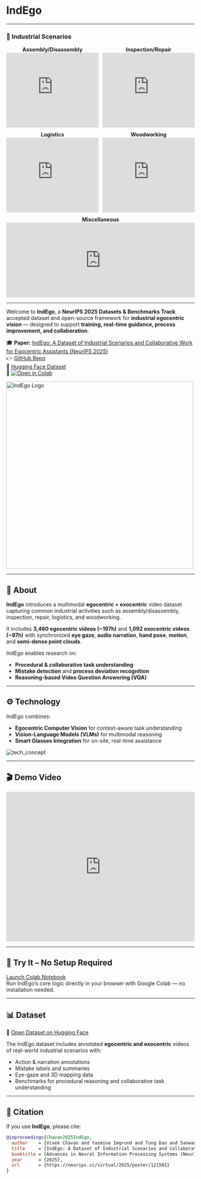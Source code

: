 # IndEgo

---

<h3>🎥 Industrial Scenarios</h3>

<div style="display: flex; flex-wrap: wrap; justify-content: space-between; gap: 10px;">

  <div style="flex: 1; min-width: 220px; text-align: center;">
    <strong>Assembly/Disassembly</strong><br/>
    <iframe width="100%" height="200" 
      src="https://www.youtube.com/embed/xvs_uFhwrvs?autoplay=1&mute=1&loop=1&playlist=xvs_uFhwrvs" 
      title="Assembly Disassembly" frameborder="0" allow="autoplay; encrypted-media" allowfullscreen></iframe>
  </div>

  <div style="flex: 1; min-width: 220px; text-align: center;">
    <strong>Inspection/Repair</strong><br/>
    <iframe width="100%" height="200" 
      src="https://www.youtube.com/embed/yVn7pm8EPig?autoplay=1&mute=1&loop=1&playlist=yVn7pm8EPig" 
      title="Inspection Repair" frameborder="0" allow="autoplay; encrypted-media" allowfullscreen></iframe>
  </div>

  <div style="flex: 1; min-width: 220px; text-align: center;">
    <strong>Logistics</strong><br/>
    <iframe width="100%" height="200" 
      src="https://www.youtube.com/embed/Euxye9HInk4?autoplay=1&mute=1&loop=1&playlist=Euxye9HInk4" 
      title="Logistics" frameborder="0" allow="autoplay; encrypted-media" allowfullscreen></iframe>
  </div>

  <div style="flex: 1; min-width: 220px; text-align: center;">
    <strong>Woodworking</strong><br/>
    <iframe width="100%" height="200" 
      src="https://www.youtube.com/embed/UVzIk0A3OQ4?autoplay=1&mute=1&loop=1&playlist=UVzIk0A3OQ4" 
      title="Woodworking" frameborder="0" allow="autoplay; encrypted-media" allowfullscreen></iframe>
  </div>

  <div style="flex: 1; min-width: 220px; text-align: center;">
    <strong>Miscellaneous</strong><br/>
    <iframe width="100%" height="200" 
      src="https://www.youtube.com/embed/JPehcSF_tGc?autoplay=1&mute=1&loop=1&playlist=JPehcSF_tGc" 
      title="Miscellaneous" frameborder="0" allow="autoplay; encrypted-media" allowfullscreen></iframe>
  </div>

</div>

---

Welcome to **IndEgo**, a **NeurIPS 2025 Datasets & Benchmarks Track** accepted dataset and open-source framework for **industrial egocentric vision** — designed to support **training, real-time guidance, process improvement, and collaboration**.

🎓 **Paper:** [IndEgo: A Dataset of Industrial Scenarios and Collaborative Work for Egocentric Assistants (NeurIPS 2025)](https://neurips.cc/virtual/2025/poster/121501)  
👉 [GitHub Repo](https://github.com/Vivek9Chavan/IndEgo)  
🤗 [Hugging Face Dataset](https://huggingface.co/datasets/vivek9chavan/IndEgo_Demo)  
🚀 [![Open in Colab](https://colab.research.google.com/assets/colab-badge.svg)](https://colab.research.google.com/drive/1qCZnFQNRjBuy3vBlkMy7sMTcYkTNOzgg?usp=sharing)

<p align="left">
  <img src="https://github.com/user-attachments/assets/fcf2e236-768a-4348-9762-28f4fa62d405" alt="IndEgo Logo" width="500"/>
</p>

---

## 📘 About

**IndEgo** introduces a multimodal **egocentric + exocentric** video dataset capturing common industrial activities such as assembly/disassembly, inspection, repair, logistics, and woodworking.

It includes **3,460 egocentric videos (~197h)** and **1,092 exocentric videos (~97h)** with synchronized **eye gaze**, **audio narration**, **hand pose**, **motion**, and **semi-dense point clouds**.

IndEgo enables research on:
- **Procedural & collaborative task understanding**
- **Mistake detection** and **process deviation recognition**
- **Reasoning-based Video Question Answering (VQA)**

---

## ⚙️ Technology

IndEgo combines:
- **Egocentric Computer Vision** for context-aware task understanding  
- **Vision-Language Models (VLMs)** for multimodal reasoning  
- **Smart Glasses Integration** for on-site, real-time assistance  

![tech_concept](https://github.com/user-attachments/assets/692c196c-c842-4467-9cf2-e78b0e005c27)

---

## 🎬 Demo Video

<iframe width="100%" height="400" src="https://www.youtube.com/embed/ric5f6jH7AI?autoplay=1&loop=1&mute=1&playlist=ric5f6jH7AI" 
title="IndEgo Demo Video" frameborder="0" allow="autoplay; encrypted-media" allowfullscreen></iframe>

---

## 🚀 Try It – No Setup Required

[Launch Colab Notebook](https://colab.research.google.com/drive/1mC-W5czouMFgICMktrffOU7sSjMBXENO?usp=sharing)  
Run IndEgo’s core logic directly in your browser with Google Colab — no installation needed.

---

## 📊 Dataset

🔗 [Open Dataset on Hugging Face](https://huggingface.co/datasets/vivek9chavan/IndEgo_Demo)

The IndEgo dataset includes annotated **egocentric and exocentric** videos of real-world industrial scenarios with:
- Action & narration annotations  
- Mistake labels and summaries  
- Eye-gaze and 3D mapping data  
- Benchmarks for procedural reasoning and collaborative task understanding  

---

## 🧩 Citation

If you use **IndEgo**, please cite:

```bibtex
@inproceedings{Chavan2025IndEgo,
  author    = {Vivek Chavan and Yasmina Imgrund and Tung Dao and Sanwantri Bai and Bosong Wang and Ze Lu and Oliver Heimann and J{\"o}rg Kr{\"u}ger},
  title     = {IndEgo: A Dataset of Industrial Scenarios and Collaborative Work for Egocentric Assistants},
  booktitle = {Advances in Neural Information Processing Systems (NeurIPS) Datasets and Benchmarks Track},
  year      = {2025},
  url       = {https://neurips.cc/virtual/2025/poster/121501}
}
